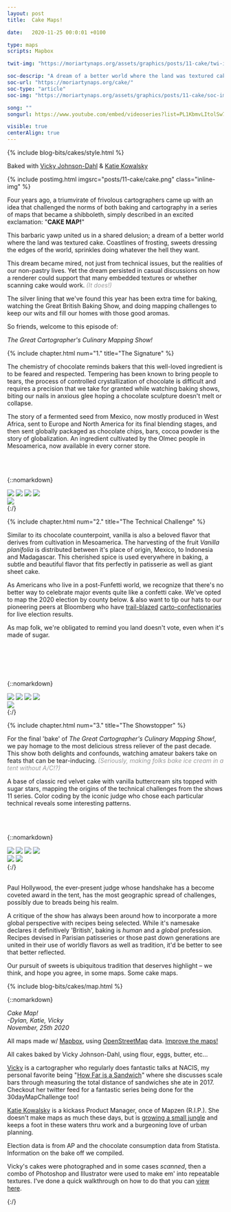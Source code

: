 ```yaml
---
layout: post
title:  Cake Maps!

date:   2020-11-25 00:0:01 +0100

type: maps
scripts: Mapbox

twit-img: "https://moriartynaps.org/assets/graphics/posts/11-cake/twi-img.jpg"

soc-descrip: "A dream of a better world where the land was textured cake. Coastlines of frosting, sweets dressing the edges of the world, with sprinkles doing whatever the hell they want."
soc-url: "https://moriartynaps.org/cake/"
soc-type: "article"
soc-img: "https://moriartynaps.org/assets/graphics/posts/11-cake/soc-img.jpg"

song: ""
songurl: https://www.youtube.com/embed/videoseries?list=PL1KbmvLItolSw7fyztjtKOLyaHjE4PhLu

visible: true
centerAlign: true
---
```


{% include blog-bits/cakes/style.html %}

<span class="co-byline">Baked with <a href="https://twitter.com/hurricanevicky" target="_blank">Vicky Johnson-Dahl</a> & <a href="https://twitter.com/KatieKowalsky" target="_blank">Katie Kowalsky</a></span>

{% include postimg.html imgsrc="posts/11-cake/cake.png" class="inline-img" %}

Four years ago, a triumvirate of frivolous cartographers came up with an idea that challenged the norms of both baking and cartography in a series of maps that became a shibboleth, simply described in an excited exclamation: "**CAKE MAP!**"

This barbaric yawp united us in a shared delusion; a dream of a better world where the land was textured cake. Coastlines of frosting, sweets dressing the edges of the world, sprinkles doing whatever the hell they want. 

This dream became mired, not just from technical issues, but the realities of our non-pastry lives. Yet the dream persisted in casual discussions on how a renderer could support that many embedded textures or whether scanning cake would work. <span style="color: #999;">_(It does!)_</span>

The silver lining that we've found this year has been extra time for baking, watching the Great British Baking Show, and doing mapping challenges to keep our wits and fill our homes with those good aromas.

So friends, welcome to this episode of:

_The Great Cartographer's Culinary Mapping Show!_

{% include chapter.html num="1." title="The Signature" %}

The chemistry of chocolate reminds bakers that this well-loved ingredient is to be feared and respected. Tempering has been known to bring people to tears, the process of controlled crystallization of chocolate is difficult and requires a precision that we take for granted while watching baking shows, biting our nails in anxious glee hoping a chocolate sculpture doesn't melt or collapse.

The story of a fermented seed from Mexico, now mostly produced in West Africa, sent to Europe and North America for its final blending stages, and then sent globally packaged as chocolate chips, bars, cocoa powder is the story of globalization. An ingredient cultivated by the Olmec people in Mesoamerica, now available in every corner store.

<br>
<br>

{::nomarkdown}
  </article>
</section>

<div class="post-image post-image__full">
  <div class= "full-bleed">
    <div class="choco-border">
      <img class="choco-border-corner choco-border-corner__tl" src="../assets/graphics/posts/11-cake/choco-top-left.png"/>
      <img class="choco-border-corner choco-border-corner__tr" src="../assets/graphics/posts/11-cake/choco-top-right.png"/>
      <img class="choco-border-corner choco-border-corner__bl" src="../assets/graphics/posts/11-cake/choco-bottom-left.png"/>
      <img class="choco-border-corner choco-border-corner__br" src="../assets/graphics/posts/11-cake/choco-bottom-right.png"/>
      <div class="choco-border-side choco-border-side__t"></div>
      <div class="choco-border-side choco-border-side__l"></div>
      <div class="choco-border-side choco-border-side__r"></div>
      <div class="choco-border-side choco-border-side__b"></div>
      <img class="choco-border-legend" src="../assets/graphics/posts/11-cake/choco-legend.png"></img>
      <div class="innershadow"></div>
      <div id="chocolate-map" class="cakemap"></div>
    </div>
  </div>
</div>

<section class="article-container article-cotainer__within">
  <article class="article-content {% if page.centerAlign %}article-content_middle{% endif %}">
{:/}

<br>

{% include chapter.html num="2." title="The Technical Challenge" %}

Similar to its chocolate counterpoint, vanilla is also a beloved flavor that derives from cultivation in Mesoamerica. The harvesting of the fruit _Vanilla planifolia_ is distributed between it's place of origin, Mexico, to Indonesia and Madagascar. This cherished spice is used everywhere in baking, a subtle and beautiful flavor that fits perfectly in patisserie as well as giant sheet cake.

As Americans who live in a post-Funfetti world, we recognize that there's no better way to celebrate major events quite like a confetti cake. We've opted to map the 2020 election by county below. & also want to tip our hats to our pioneering peers at Bloomberg who have <a href="https://twitter.com/anmccartney/status/1060112326009991168" target="_blank">trail-blazed</a> <a href="https://twitter.com/rjnskl/status/1325116410582937603" target="_blank">carto-confectionaries</a> for live election results.

As map folk, we're obligated to remind you land doesn't vote, even when it's made of sugar. 

<br>
<br>
<br>
<br>

{::nomarkdown}
  </article>
</section>

<div class="post-image post-image__full">
  <div class= "full-bleed">
    <div class="vanilla-border">
      <img class="velvet-border-corner velvet-border-corner__tl" src="../assets/graphics/posts/11-cake/vanilla-top-left.png" />
      <img class="velvet-border-corner velvet-border-corner__tr" src="../assets/graphics/posts/11-cake/vanilla-top-right.png" />
      <img class="velvet-border-corner velvet-border-corner__bl" src="../assets/graphics/posts/11-cake/vanilla-bottom-left.png" />
      <img class="velvet-border-corner velvet-border-corner__br" src="../assets/graphics/posts/11-cake/vanilla-bottom-right.png" />
      <div class="vanilla-border-side vanilla-border-side__t"></div>
      <div class="vanilla-border-side vanilla-border-side__l"></div>
      <div class="vanilla-border-side vanilla-border-side__r"></div>
      <div class="vanilla-border-side vanilla-border-side__b"></div>
      <div class="innershadow"></div>
      <img class="vanilla-border-legend" src="../assets/graphics/posts/11-cake/vanilla-legend.png"></img>
      <div id="vanilla-map" class="cakemap"></div>
    </div>
  </div>
</div>

<section class="article-container article-cotainer__within">
  <article class="article-content {% if page.centerAlign %}article-content_middle{% endif %}">
{:/}

{% include chapter.html num="3." title="The Showstopper" %}

For the final 'bake' of _The Great Cartographer's Culinary Mapping Show!_, we pay homage to the most delicious stress reliever of the past decade. This show both delights and confounds, watching amateur bakers take on feats that can be tear-inducing. <span style="color: #999;">_(Seriously, making folks bake ice cream in a tent without A/C!?)_</span>

A base of classic red velvet cake with vanilla buttercream sits topped with sugar stars, mapping the origins of the technical challenges from the shows 11 series. Color coding by the iconic judge who chose each particular technical reveals some interesting patterns.

<br>
<br>

{::nomarkdown}
  </article>
</section>

<div class="post-image post-image__full">
  <div class= "full-bleed">
    <div class="velvet-border">
      <img class="velvet-border-corner velvet-border-corner__tl" src="../assets/graphics/posts/11-cake/velvet-top-left.png" />
      <img class="velvet-border-corner velvet-border-corner__tr" src="../assets/graphics/posts/11-cake/velvet-top-right.png" />
      <img class="velvet-border-corner velvet-border-corner__bl" src="../assets/graphics/posts/11-cake/velvet-bottom-left.png" />
      <img class="velvet-border-corner velvet-border-corner__br" src="../assets/graphics/posts/11-cake/velvet-bottom-right.png" />
      <div class="velvet-border-side velvet-border-side__t"></div>
      <div class="velvet-border-side velvet-border-side__l"></div>
      <div class="velvet-border-side velvet-border-side__r"></div>
      <div class="velvet-border-side velvet-border-side__b"></div>
      <div class="innershadow"></div>
      <img class="velvet-border-legend" src="../assets/graphics/posts/11-cake/velvet-legend.png" />
      <img class="velvet-border-legend-top" src="../assets/graphics/posts/11-cake/velvet-legend-top.png" />
      <div id="red-velvet-map" class="cakemap"></div>
    </div>
  </div>
</div>

<section class="article-container article-cotainer__within">
  <article class="article-content {% if page.centerAlign %}article-content_middle{% endif %}">
{:/}

<br>
<br>

Paul Hollywood, the ever-present judge whose handshake has a become coveted award in the tent, has the most geographic spread of challenges, possibly due to breads being his realm.

A critique of the show has always been around how to incorporate a more global perspective with recipes being selected. While it's namesake declares it definitively 'British', baking is _human_ and a _global_ profession. Recipes devised in Parisian patisseries or those past down generations are united in their use of worldly flavors as well as tradition, it'd be better to see that better reflected.

Our pursuit of sweets is ubiquitous tradition that deserves highlight – we think, and hope you agree, in some maps. Some cake maps.

{% include blog-bits/cakes/map.html %}


{::nomarkdown}
<p class="beneathMap">
  <i>Cake Map!</i><br>
  <i>-Dylan, Katie, Vicky<br>
  <span class="post-date">November, 25th 2020</span></i>
</p>

<div class="notes">
  <p>All maps made w/ <a href="https://www.mapbox.com/about/maps/" target="_blank">Mapbox</a>, using <a href="http://www.openstreetmap.org/about/" target="_blank">OpenStreetMap</a> data. <a href="https://apps.mapbox.com/feedback/?owner=dmoriarty&id=ckfxb2lit031w19sxw3sauitl&access_token=pk.eyJ1IjoiZG1vcmlhcnR5IiwiYSI6Ikd3T29EOWMifQ.-DKJ4ernht84AZmc6Bk51Q" target="_blank">Improve the maps!</a></p>

  <p>All cakes baked by Vicky Johnson-Dahl, using flour, eggs, butter, etc...</p>

  <p><a href="https://twitter.com/hurricanevicky">Vicky</a> is a cartographer who regularly does fantastic talks at NACIS, my personal favorite being "<a href="https://www.youtube.com/watch?v=j4y-LXyTfF8&ab_channel=NACIS" target="_blank">How Far is a Sandwich</a>" where she discusses scale bars through measuring the total distance of sandwiches she ate in 2017. Checkout her twitter feed for a fantastic series being done for the 30dayMapChallenge too!

  <p><a href="https://twitter.com/KatieKowalsky" target="_blank">Katie Kowalsky</a> is a kickass Product Manager, once of Mapzen (R.I.P.). She doesn't make maps as much these days, but is <a href="https://twitter.com/KatieKowalsky/status/1284216592365006848" target="_blank">growing a small jungle</a> and keeps a foot in these waters thru work and a burgeoning love of urban planning.<p>

  <p>Election data is from AP and the chocolate consumption data from Statista. Information on the bake off we compiled.</p>

  <p>Vicky's cakes were photographed and in some cases <i>scanned</i>, then a combo of Photoshop and Illustrator were used to make em' into repeatable textures. I've done a quick walkthrough on how to do that you can <a href="https://www.youtube.com/watch?v=MqJtQDAl4aY" target="_blank">view here</a>.</p>
</div>
{:/}





